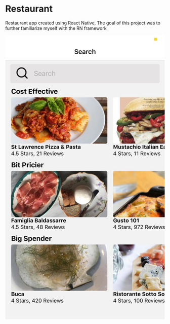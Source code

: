 # Restaurant
Restaurant app created using React Native, The goal of this project was to further familiarize myself with the RN framework

![Screenshot](https://github.com/MohamedBengezi/Restaurant/blob/master/104875965_270866277460258_481925512025612827_n.jpg)

